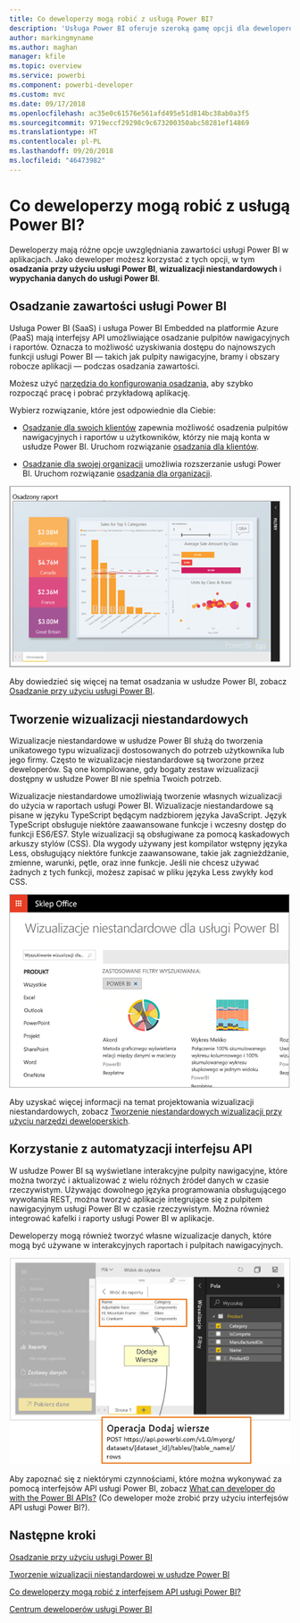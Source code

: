 ```yaml
---
title: Co deweloperzy mogą robić z usługą Power BI?
description: 'Usługa Power BI oferuje szeroką gamę opcji dla deweloperów. Obejmuje to różne możliwości: od osadzania po wizualizacje niestandardowe i przesyłanie strumieniowe zestawów danych.'
author: markingmyname
ms.author: maghan
manager: kfile
ms.topic: overview
ms.service: powerbi
ms.component: powerbi-developer
ms.custom: mvc
ms.date: 09/17/2018
ms.openlocfilehash: ac35e0c61576e561afd495e51d814bc38ab0a3f5
ms.sourcegitcommit: 9719eccf29298c9c673200350abc58281ef14869
ms.translationtype: HT
ms.contentlocale: pl-PL
ms.lasthandoff: 09/20/2018
ms.locfileid: "46473982"
---
```

# <a name="what-can-developers-do-with-power-bi"></a>Co deweloperzy mogą robić z usługą Power BI?

Deweloperzy mają różne opcje uwzględniania zawartości usługi Power BI w aplikacjach. Jako deweloper możesz korzystać z tych opcji, w tym **osadzania przy użyciu usługi Power BI**, **wizualizacji niestandardowych** i **wypychania danych do usługi Power BI**.

## <a name="embedding-power-bi-content"></a>Osadzanie zawartości usługi Power BI

Usługa Power BI (SaaS) i usługa Power BI Embedded na platformie Azure (PaaS) mają interfejsy API umożliwiające osadzanie pulpitów nawigacyjnych i raportów. Oznacza to możliwość uzyskiwania dostępu do najnowszych funkcji usługi Power BI — takich jak pulpity nawigacyjne, bramy i obszary robocze aplikacji — podczas osadzania zawartości.

Możesz użyć [narzędzia do konfigurowania osadzania](https://aka.ms/embedsetup), aby szybko rozpocząć pracę i pobrać przykładową aplikację.

Wybierz rozwiązanie, które jest odpowiednie dla Ciebie:

* [Osadzanie dla swoich klientów](embedding.md#embedding-for-your-customers) zapewnia możliwość osadzenia pulpitów nawigacyjnych i raportów u użytkowników, którzy nie mają konta w usłudze Power BI. Uruchom rozwiązanie [osadzania dla klientów](https://aka.ms/embedsetup/AppOwnsData).

* [Osadzanie dla swojej organizacji](embedding.md#embedding-for-your-organization) umożliwia rozszerzanie usługi Power BI. Uruchom rozwiązanie [osadzania dla organizacji](https://aka.ms/embedsetup/UserOwnsData).

![Przykład usługi PBIE](media/what-can-you-do/what-can-you-do-02.png)

Aby dowiedzieć się więcej na temat osadzania w usłudze Power BI, zobacz [Osadzanie przy użyciu usługi Power BI](embedding.md).

## <a name="developing-custom-visuals"></a>Tworzenie wizualizacji niestandardowych

Wizualizacje niestandardowe w usłudze Power BI służą do tworzenia unikatowego typu wizualizacji dostosowanych do potrzeb użytkownika lub jego firmy. Często te wizualizacje niestandardowe są tworzone przez deweloperów. Są one kompilowane, gdy bogaty zestaw wizualizacji dostępny w usłudze Power BI nie spełnia Twoich potrzeb.

Wizualizacje niestandardowe umożliwiają tworzenie własnych wizualizacji do użycia w raportach usługi Power BI. Wizualizacje niestandardowe są pisane w języku TypeScript będącym nadzbiorem języka JavaScript. Język TypeScript obsługuje niektóre zaawansowane funkcje i wczesny dostęp do funkcji ES6/ES7. Style wizualizacji są obsługiwane za pomocą kaskadowych arkuszy stylów (CSS). Dla wygody używany jest kompilator wstępny języka Less, obsługujący niektóre funkcje zaawansowane, takie jak zagnieżdżanie, zmienne, warunki, pętle, oraz inne funkcje. Jeśli nie chcesz używać żadnych z tych funkcji, możesz zapisać w pliku języka Less zwykły kod CSS.

![Przykład wizualizacji niestandardowej](media/what-can-you-do/powerbi-custom-visual-store.png)

Aby uzyskać więcej informacji na temat projektowania wizualizacji niestandardowych, zobacz [Tworzenie niestandardowych wizualizacji przy użyciu narzędzi deweloperskich](../service-custom-visuals-getting-started-with-developer-tools.md).

## <a name="using-api-automation"></a>Korzystanie z automatyzacji interfejsu API

W usłudze Power BI są wyświetlane interakcyjne pulpity nawigacyjne, które można tworzyć i aktualizować z wielu różnych źródeł danych w czasie rzeczywistym. Używając dowolnego języka programowania obsługującego wywołania REST, można tworzyć aplikacje integrujące się z pulpitem nawigacyjnym usługi Power BI w czasie rzeczywistym. Można również integrować kafelki i raporty usługi Power BI w aplikacje.

Deweloperzy mogą również tworzyć własne wizualizacje danych, które mogą być używane w interakcyjnych raportach i pulpitach nawigacyjnych.

![Przykład wypychania danych](media/what-can-you-do/powerbi-push-data.png)

Aby zapoznać się z niektórymi czynnościami, które można wykonywać za pomocą interfejsów API usługi Power BI, zobacz [What can developer do with the Power BI APIs?](overview-of-power-bi-rest-api.md) (Co deweloper może zrobić przy użyciu interfejsów API usługi Power BI?).

## <a name="next-steps"></a>Następne kroki

[Osadzanie przy użyciu usługi Power BI](embedding.md)  

[Tworzenie wizualizacji niestandardowej w usłudze Power BI](https://microsoft.github.io/PowerBI-visuals/docs/step-by-step-lab/developing-a-power-bi-custom-visual/)

[Co deweloperzy mogą robić z interfejsem API usługi Power BI?](overview-of-power-bi-rest-api.md)

[Centrum deweloperów usługi Power BI](https://powerbi.microsoft.com/developers/)